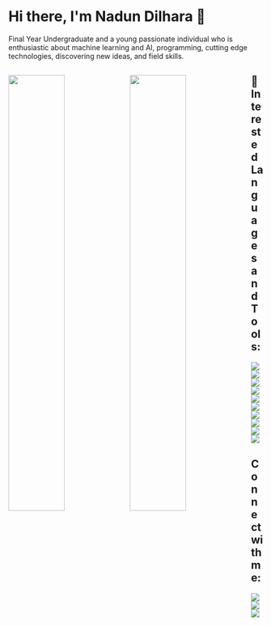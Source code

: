 # Hi there, I'm Nadun Dilhara 👋

Final Year Undergraduate and
a young passionate individual who is enthusiastic about machine
learning and AI, programming, cutting edge technologies, discovering
new ideas, and field skills. 


## 

 <img width="47%" align="left" src="https://github-readme-stats.vercel.app/api?username=ndilhara&show_icons=true&theme=tokyonight"/>
 <img width="47%" align="left" src="https://github-readme-stats.vercel.app/api/top-langs/?username=&layout=compact"/>

<!--
**ndilhara/ndilhara** is a ✨ _special_ ✨ repository because its `README.md` (this file) appears on your GitHub profile.

Here are some ideas to get you started:

- 🔭 I’m currently working on ...
- 🌱 I’m currently learning ...
- 👯 I’m looking to collaborate on ...
- 🤔 I’m looking for help with ...
- 💬 Ask me about ...
- 📫 How to reach me: ...
- 😄 Pronouns: ...
- ⚡ Fun fact: ...
-->

 


## 🚀 Interested Languages and Tools:



<p align="left"> 
  
  
<img src="https://img.icons8.com/color/48/000000/python.png"/>
<img src="https://img.icons8.com/color/48/000000/tensorflow.png"/>
<img src="https://img.shields.io/badge/Keras-%23D00000.svg?style=for-the-badge&logo=Keras&logoColor=white"/>
<img src="https://img.icons8.com/color/48/000000/numpy.png"/>
<img src="https://img.icons8.com/color/48/000000/pandas.png"/>
<img src="https://img.shields.io/badge/scikit--learn-%23F7931E.svg?style=for-the-badge&logo=scikit-learn&logoColor=white"/>
<img src="https://img.icons8.com/color/48/000000/javascript.png"/>
<img src="https://img.icons8.com/color/48/000000/html-5.png"/> 
<img src="https://img.icons8.com/color/48/000000/css3.png"/>
<img src="https://img.shields.io/badge/c-%2300599C.svg?style=for-the-badge&logo=c&logoColor=white"/>
  
</p>

## Connect with me:
<p align="left">

<a href = "https://www.linkedin.com/in/nadun-dilhara-189894180/"><img src="https://img.icons8.com/fluent/48/000000/linkedin.png"/></a>
<a href = "https://www.instagram.com/ndilhara/"><img src="https://img.icons8.com/fluent/48/000000/instagram-new.png"/></a>
<a href = "https://www.facebook.com/nadun.dilhara.399"><img src="https://img.icons8.com/fluency/48/000000/facebook-new.png"/></a>

</p>
